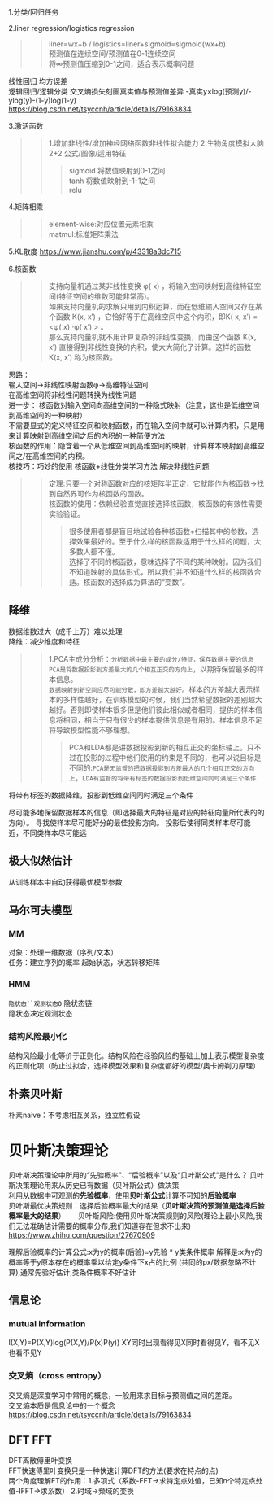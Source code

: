 1.分类/回归任务<br>

2.liner regression/logistics regression
>> liner=wx+b / logistics=liner+sigmoid=sigmoid(wx+b) <br>
>> 预测值在连续空间/预测值在0-1连续空间<br>
>> 将∞预测值压缩到0-1之间，适合表示概率问题
>> 

线性回归  均方误差  
逻辑回归/逻辑分类  交叉熵损失刻画真实值与预测值差异 -真实y×log(预测y)/-ylog(y)-(1-y)log(1-y)  
https://blog.csdn.net/tsyccnh/article/details/79163834

3.激活函数
>>1.增加非线性/增加神经网络函数非线性拟合能力 2.生物角度模拟大脑  
>>2+2 公式/图像/适用特征  
>>>sigmoid 将数值映射到0-1之间  
>>>tanh 将数值映射到-1-1之间  
>>>relu

4.矩阵相乘
>>element-wise:对应位置元素相乘<br>
>>matmul:标准矩阵乘法


5.KL散度 https://www.jianshu.com/p/43318a3dc715


6.核函数
>>支持向量机通过某非线性变换 φ( x) ，将输入空间映射到高维特征空间(特征空间的维数可能非常高)。  
>>如果支持向量机的求解只用到内积运算，而在低维输入空间又存在某个函数 K(x, x′) ，它恰好等于在高维空间中这个内积，即K( x, x′) =<φ( x) ⋅φ( x′) > 。  
>>那么支持向量机就不用计算复杂的非线性变换，而由这个函数 K(x, x′) 直接得到非线性变换的内积，使大大简化了计算。这样的函数 K(x, x′) 称为核函数。  

思路：  
输入空间->非线性映射函数φ->高维特征空间  
在高维空间将非线性问题转换为线性问题     
进一步：
核函数对输入空间向高维空间的一种隐式映射（注意，这也是低维空间到高维空间的一种映射）  
不需要显式的定义特征空间和映射函数，而在输入空间中就可以计算内积，只是用来计算映射到高维空间之后的内积的一种简便方法  
核函数的作用：隐含着一个从低维空间到高维空间的映射，计算样本映射到高维空间之/在高维空间的内积。  
核技巧：巧妙的使用 核函数+线性分类学习方法 解决非线性问题  
>>定理:只要一个对称函数对应的核矩阵半正定，它就能作为核函数->找到自然界可作为核函数的函数。  
>>核函数的使用：依赖经验直觉直接选择核函数，核函数的有效性需要实验验证。  
>>>很多使用者都是盲目地试验各种核函数+扫描其中的参数，选择效果最好的。至于什么样的核函数适用于什么样的问题，大多数人都不懂。  
>>>选择了不同的核函数，意味选择了不同的某种映射。因为我们不知道映射的具体形式，所以我们并不知道什么样的核函数合适。核函数的选择成为算法的“变数”。  


## 降维
数据维数过大（成千上万）难以处理  
降维：减少维度和特征  
>>1.PCA主成分分析：`分析数据中最主要的成分/特征，保存数据主要的信息`  
`PCA是将数据投影到方差最大的几个相互正交的方向上`，以期待保留最多的样本信息。    
`数据映射到新空间应尽可能分散，即方差越大越好`。样本的方差越大表示样本的多样性越好，在训练模型的时候，我们当然希望数据的差别越大越好。否则即使样本很多但是他们彼此相似或者相同，提供的样本信息将相同，相当于只有很少的样本提供信息是有用的。样本信息不足将导致模型性能不够理想。
>>>PCA和LDA都是讲数据投影到新的相互正交的坐标轴上。只不过在投影的过程中他们使用的约束是不同的，也可以说目标是不同的:`PCA是无监督的把数据投影到方差最大的几个相互正交的方向上`，`LDA有监督的将带有标签的数据投影到低维空间同时满足三个条件`

将带有标签的数据降维，投影到低维空间同时满足三个条件：

尽可能多地保留数据样本的信息（即选择最大的特征是对应的特征向量所代表的的方向）。
寻找使样本尽可能好分的最佳投影方向。
投影后使得同类样本尽可能近，不同类样本尽可能远

## 极大似然估计  
从训练样本中自动获得最优模型参数

## 马尔可夫模型  
### MM
对象：处理一维数据（序列/文本）  
任务：建立序列的概率 
起始状态，状态转移矩阵
### HMM
`隐状态``观测状态O`
隐状态链  
隐状态决定观测状态


### 结构风险最小化
结构风险最小化等价于正则化。结构风险在经验风险的基础上加上表示模型复杂度的正则化项（防止过拟合，选择模型效果和复杂度都好的模型/奥卡姆剃刀原理）


## 朴素贝叶斯
朴素naive：不考虑相互关系，独立性假设

# 贝叶斯决策理论
贝叶斯决策理论中所用的“先验概率”、“后验概率”以及“贝叶斯公式”是什么？
贝叶斯决策理论用来从历史已有数据（贝叶斯公式）做决策  
利用从数据中可观测的**先验概率**，使用**贝叶斯公式**计算不可知的**后验概率**     
贝叶斯最优决策规则：选择后验概率最大的结果（**贝叶斯决策的预测值是选择后验概率最大的结果**）　　
贝叶斯风险:使用贝叶斯决策规则的风险(理论上最小风险,我们无法准确估计需要的概率分布,我们知道存在但求不出来)
https://www.zhihu.com/question/27670909

理解后验概率的计算公式:x为y的概率(后验)=y先验 * y类条件概率   解释是:x为y的概率等于y原本存在的概率乘以给定y条件下x占的比例
(共同的px/数据忽略不计算),通常先验好估计,类条件概率不好估计

## 信息论 
### mutual information
I(X,Y)=P(X,Y)log(P(X,Y)/P(x)P(y)) XY同时出现看得见X同时看得见Y，看不见X也看不见Y
### 交叉熵（cross entropy）
交叉熵是深度学习中常用的概念，一般用来求目标与预测值之间的差距。  
交叉熵本质是信息论中的一个概念    
https://blog.csdn.net/tsyccnh/article/details/79163834

## DFT FFT
DFT离散傅里叶变换  
FFT快速傅里叶变换只是一种快速计算DFT的方法(要求在特点的点)  
两个角度理解FT的作用：1.多项式（系数-FFT->求特定点处值，已知n个特定点处值-IFFT->求系数） 2.时域->频域的变换
